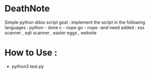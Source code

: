 # DeathNote

Simple python ddos script 
goal : implement the script in the following languages : python - done
                                                         c - nope
                                                         go - nope
-and need added : xss scanner , sqli scanner , easter eggs , website                                    
                                                         
# How to Use :
- python3 test.py 
